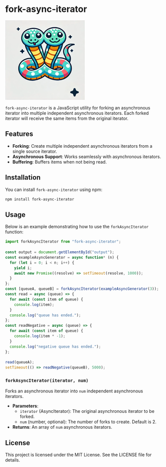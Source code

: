 # fork-async-iterator

<img src="./logo.webp" style="width:256px; height:256px">

`fork-async-iterator` is a JavaScript utility for forking an asynchronous iterator into multiple independent asynchronous iterators.
Each forked iterator will receive the same items from the original iterator.

## Features

- **Forking**: Create multiple independent asynchronous iterators from a single source iterator.
- **Asynchronous Support**: Works seamlessly with asynchronous iterators.
- **Buffering**: Buffers items when not being read.

## Installation

You can install `fork-async-iterator` using npm:

```bash
npm install fork-async-iterator
```

## Usage

Below is an example demonstrating how to use the `forkAsyncIterator` function:

```javascript
import forkAsyncIterator from "fork-async-iterator";

const output = document.getElementById("output");
const exampleAsyncGenerator = async function* (n) {
  for (let i = 0; i < n; i++) {
    yield i;
    await new Promise((resolve) => setTimeout(resolve, 1000));
  }
};
const [queueA, queueB] = forkAsyncIterator(exampleAsyncGenerator(3));
const read = async (queue) => {
  for await (const item of queue) {
    console.log(item);
  }
  console.log("queue has ended.");
};
const readNegative = async (queue) => {
  for await (const item of queue) {
    console.log(item * -1);
  }
  console.log("negative queue has ended.");
};

read(queueA);
setTimeout(() => readNegative(queueB), 5000);
```

### `forkAsyncIterator(iterator, num)`

Forks an asynchronous iterator into `num` independent asynchronous iterators.

- **Parameters**:
  - `iterator` (AsyncIterator): The original asynchronous iterator to be forked.
  - `num` (number, optional): The number of forks to create. Default is 2.
- **Returns**: An array of `num` asynchronous iterators.

## License

This project is licensed under the MIT License. See the LICENSE file for details.

